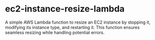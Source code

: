 # ec2-instance-resize-lambda

A simple AWS Lambda function to resize an EC2 instance by stopping it, modifying its instance type, and restarting it. This function ensures seamless resizing while handling potential errors.

